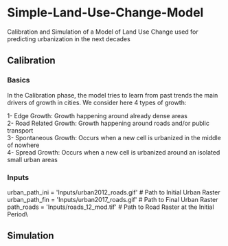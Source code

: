 # Simple-Land-Use-Change-Model

Calibration and Simulation of a Model of Land Use Change used for predicting urbanization in the next decades

## Calibration

### Basics

In the Calibration phase, the model tries to learn from past trends the main drivers of growth in cities. 
We consider here 4 types of growth:

1- Edge Growth: Growth happening around already dense areas \
2- Road Related Growth: Growth happening around roads and/or public transport\
3- Spontaneous Growth: Occurs when a new cell is urbanized in the middle of nowhere\
4- Spread Growth: Occurs when a new cell is urbanized around an isolated small urban areas

### Inputs

urban_path_ini = 'Inputs/urban2012_roads.gif' # Path to Initial Urban Raster\
urban_path_fin = 'Inputs/urban2017_roads.gif' # Path to Final Urban Raster\
path_roads = 'Inputs/roads_12_mod.tif' # Path to Road Raster at the Initial Period\

## Simulation 
